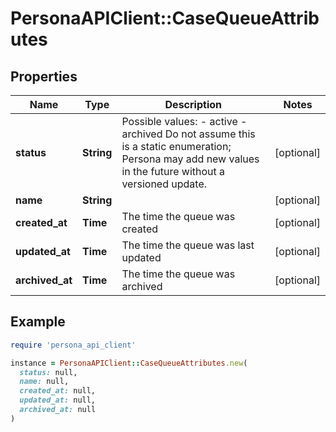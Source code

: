 # PersonaAPIClient::CaseQueueAttributes

## Properties

| Name | Type | Description | Notes |
| ---- | ---- | ----------- | ----- |
| **status** | **String** | Possible values: - active - archived  Do not assume this is a static enumeration; Persona may add new values in the future without a versioned update. | [optional] |
| **name** | **String** |  | [optional] |
| **created_at** | **Time** | The time the queue was created | [optional] |
| **updated_at** | **Time** | The time the queue was last updated | [optional] |
| **archived_at** | **Time** | The time the queue was archived | [optional] |

## Example

```ruby
require 'persona_api_client'

instance = PersonaAPIClient::CaseQueueAttributes.new(
  status: null,
  name: null,
  created_at: null,
  updated_at: null,
  archived_at: null
)
```

